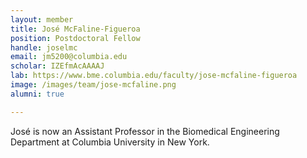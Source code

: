 ```yaml
---
layout: member
title: José McFaline-Figueroa
position: Postdoctoral Fellow
handle: joselmc
email: jm5200@columbia.edu
scholar: IZEfmAcAAAAJ
lab: https://www.bme.columbia.edu/faculty/jose-mcfaline-figueroa
image: /images/team/jose-mcfaline.png
alumni: true

---
```


José is now an Assistant Professor in the Biomedical Engineering Department at Columbia University in New York. 